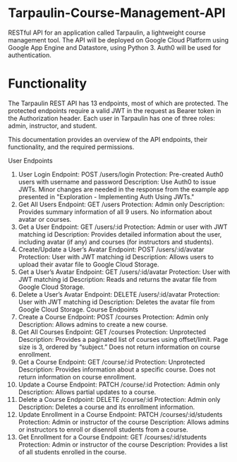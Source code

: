 # Tarpaulin-Course-Management-API
RESTful API for an application called Tarpaulin, a lightweight course management tool. The API will be deployed on Google Cloud Platform using Google App Engine and Datastore, using Python 3. Auth0 will be used for authentication.

# Functionality
The Tarpaulin REST API has 13 endpoints, most of which are protected. The protected endpoints require a valid JWT in the request as Bearer token in the Authorization header. Each user in Tarpaulin has one of three roles: admin, instructor, and student.

This documentation provides an overview of the API endpoints, their functionality, and the required permissions.

User Endpoints
1. User Login
Endpoint: POST /users/login
Protection: Pre-created Auth0 users with username and password
Description: Use Auth0 to issue JWTs. Minor changes are needed in the response from the example app presented in "Exploration - Implementing Auth Using JWTs."
2. Get All Users
Endpoint: GET /users
Protection: Admin only
Description: Provides summary information of all 9 users. No information about avatar or courses.
3. Get a User
Endpoint: GET /users/:id
Protection: Admin or user with JWT matching id
Description: Provides detailed information about the user, including avatar (if any) and courses (for instructors and students).
4. Create/Update a User’s Avatar
Endpoint: POST /users/:id/avatar
Protection: User with JWT matching id
Description: Allows users to upload their avatar file to Google Cloud Storage.
5. Get a User’s Avatar
Endpoint: GET /users/:id/avatar
Protection: User with JWT matching id
Description: Reads and returns the avatar file from Google Cloud Storage.
6. Delete a User’s Avatar
Endpoint: DELETE /users/:id/avatar
Protection: User with JWT matching id
Description: Deletes the avatar file from Google Cloud Storage.
Course Endpoints
7. Create a Course
Endpoint: POST /courses
Protection: Admin only
Description: Allows admins to create a new course.
8. Get All Courses
Endpoint: GET /courses
Protection: Unprotected
Description: Provides a paginated list of courses using offset/limit. Page size is 3, ordered by “subject.” Does not return information on course enrollment.
9. Get a Course
Endpoint: GET /course/:id
Protection: Unprotected
Description: Provides information about a specific course. Does not return information on course enrollment.
10. Update a Course
Endpoint: PATCH /course/:id
Protection: Admin only
Description: Allows partial updates to a course.
11. Delete a Course
Endpoint: DELETE /course/:id
Protection: Admin only
Description: Deletes a course and its enrollment information.
12. Update Enrollment in a Course
Endpoint: PATCH /courses/:id/students
Protection: Admin or instructor of the course
Description: Allows admins or instructors to enroll or disenroll students from a course.
13. Get Enrollment for a Course
Endpoint: GET /courses/:id/students
Protection: Admin or instructor of the course
Description: Provides a list of all students enrolled in the course.

